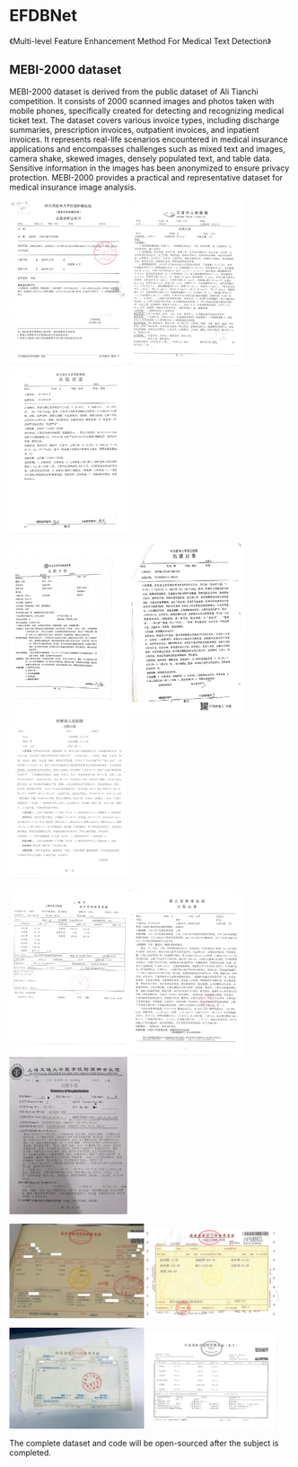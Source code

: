 # EFDBNet

《Multi-level Feature Enhancement Method For
Medical Text Detection》



## MEBI-2000 dataset

MEBI-2000 dataset is derived from the public dataset of Ali Tianchi competition. It consists of 2000 scanned images and photos taken with mobile phones, specifically created for detecting and recognizing medical ticket text. The dataset covers various invoice types, including discharge summaries, prescription invoices, outpatient invoices, and inpatient invoices. It represents real-life scenarios encountered in medical insurance applications and encompasses challenges such as mixed text and images, camera shake, skewed images, densely populated text, and table data. Sensitive information in the images has been anonymized to ensure privacy protection. MEBI-2000 provides a practical and representative dataset for medical insurance image analysis.

<img src=".\mebi\imgs_11.jpg" width="210px"><img src=".\mebi\imgs_2.jpg" width="210px"><img src=".\mebi\imgs_1.jpg" width="210px">

<img src=".\mebi\imgs_10.jpg" width="210px"><img src=".\mebi\imgs_5.jpg" width="210px"><img src=".\mebi\imgs_3.jpg" width="210px">

<img src=".\mebi\imgs_730.jpg" alt="imgs_730" width="210px"><img src=".\mebi\imgs_8.jpg" width="210px"><img src=".\mebi\imgs_7.jpg" width="210px">

<img src=".\mebi\imgs_308.jpg" width="240px"><img src=".\mebi\imgs_310.jpg" width="240px">

<img src=".\mebi\imgs_346.jpg" width="240px"><img src=".\mebi\imgs_69.jpg" width="240px">



The complete dataset and code will be open-sourced after the subject is completed.
